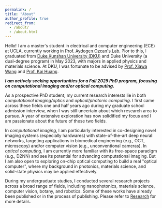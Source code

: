 ```yaml
---
permalink: /
title: "About"
author_profile: true
redirect_from: 
  - /about/
  - /about.html
---
```

Hello! I am a master's student in electrical and computer engineering (ECE) at UCLA, currently working in [Prof. Aydogen Ozcan's Lab](https://research.seas.ucla.edu/ozcan/). Pior to this, I graduated from [Duke Kunshan University (DKU)](https://www.dukekunshan.edu.cn/about/welcome-to-duke-kunshan-university/) and Duke University (a dual-degree program) in May 2023, with majors in applied physics and materials science. At DKU, I was fortunate to be advised by [Prof. Xiawa Wang](https://scholars.duke.edu/person/xiawa.wang) and [Prof. Kai Huang](https://scholars.duke.edu/person/kai.huang186).  

***I am actively seeking opportunities for a Fall 2025 PhD program, focusing on computational imaging and/or optical computing.*** 

As a prospective PhD student, my current research interests lie in both *computational imaging/optics* and *optical/photonic computing*. I first came across these fields one and half years ago during my graduate school admission interview, when I was still uncertain about which research area to pursue. A year of extensive exploration has now solidified my focus and I am passionate about the future of these two fields. 

In *computational imaging*, I am particularly interested in co-designing novel imaging systems (especially hardwares) with state-of-the-art deep neural networks, targeting applications in biomedical engineering (e.g., OCT, microscopy) and/or computer vision (e.g., unconventional cameras). In *optical computing*, I am currently more familiar with its free-space paradigm (e.g., D2NN) and see its potential for advancing computational imaging. But I am also open to exploring on-chip optical computing to build a real "optical computer", where my background in photonics, materials science, and solid-state physics may be applied effectively.

During my undergraduate studies, I conducted several research projects across a broad range of fields, including nanophotonics, materials science, computer vision, botany, and robotics. Some of these works have already been published or in the process of publishing. Please refer to [Research](https://shihepan.github.io/research/) for more details.
